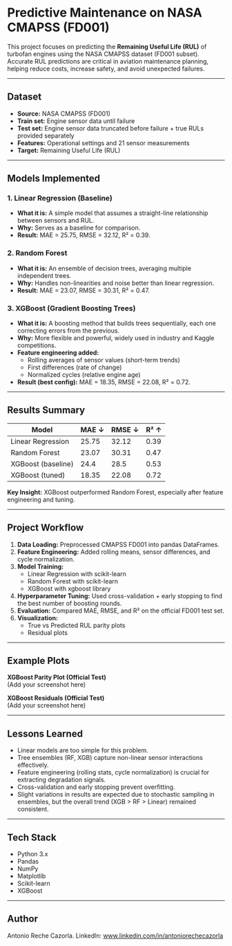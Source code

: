 #  Predictive Maintenance on NASA CMAPSS (FD001)

This project focuses on predicting the **Remaining Useful Life (RUL)** of turbofan engines using the NASA CMAPSS dataset (FD001 subset). Accurate RUL predictions are critical in aviation maintenance planning, helping reduce costs, increase safety, and avoid unexpected failures.  

---

##  Dataset

- **Source:** NASA CMAPSS (FD001)  
- **Train set:** Engine sensor data until failure  
- **Test set:** Engine sensor data truncated before failure + true RULs provided separately  
- **Features:** Operational settings and 21 sensor measurements  
- **Target:** Remaining Useful Life (RUL)  

---

## Models Implemented

### 1. Linear Regression (Baseline)
- **What it is:** A simple model that assumes a straight-line relationship between sensors and RUL.  
- **Why:** Serves as a baseline for comparison.  
- **Result:** MAE = 25.75, RMSE = 32.12, R² = 0.39.

### 2. Random Forest
- **What it is:** An ensemble of decision trees, averaging multiple independent trees.  
- **Why:** Handles non-linearities and noise better than linear regression.  
- **Result:** MAE = 23.07, RMSE = 30.31, R² = 0.47.  

### 3. XGBoost (Gradient Boosting Trees)
- **What it is:** A boosting method that builds trees sequentially, each one correcting errors from the previous.  
- **Why:** More flexible and powerful, widely used in industry and Kaggle competitions.  
- **Feature engineering added:**  
  - Rolling averages of sensor values (short-term trends)  
  - First differences (rate of change)  
  - Normalized cycles (relative engine age)  
- **Result (best config):** MAE = 18.35, RMSE = 22.08, R² = 0.72.  

---

##  Results Summary

| Model              | MAE ↓  | RMSE ↓ | R² ↑  |
|--------------------|--------|--------|-------|
| Linear Regression  | 25.75  | 32.12  | 0.39  |
| Random Forest      | 23.07  | 30.31  | 0.47  |
| XGBoost (baseline) | 24.4   | 28.5   | 0.53  |
| XGBoost (tuned)    | 18.35  | 22.08  | 0.72  |

 **Key Insight:** XGBoost outperformed Random Forest, especially after feature engineering and tuning.

---

##  Project Workflow

1. **Data Loading:** Preprocessed CMAPSS FD001 into pandas DataFrames.  
2. **Feature Engineering:** Added rolling means, sensor differences, and cycle normalization.  
3. **Model Training:**  
   - Linear Regression with scikit-learn  
   - Random Forest with scikit-learn  
   - XGBoost with xgboost library  
4. **Hyperparameter Tuning:** Used cross-validation + early stopping to find the best number of boosting rounds.  
5. **Evaluation:** Compared MAE, RMSE, and R² on the official FD001 test set.  
6. **Visualization:**  
   - True vs Predicted RUL parity plots  
   - Residual plots  

---

##  Example Plots

**XGBoost Parity Plot (Official Test)**  
(Add your screenshot here)

**XGBoost Residuals (Official Test)**  
(Add your screenshot here)

---

##  Lessons Learned

- Linear models are too simple for this problem.  
- Tree ensembles (RF, XGB) capture non-linear sensor interactions effectively.  
- Feature engineering (rolling stats, cycle normalization) is crucial for extracting degradation signals.  
- Cross-validation and early stopping prevent overfitting.  
- Slight variations in results are expected due to stochastic sampling in ensembles, but the overall trend (XGB > RF > Linear) remained consistent.  

---

##  Tech Stack

- Python 3.x  
- Pandas  
- NumPy  
- Matplotlib  
- Scikit-learn  
- XGBoost  

---


## Author
Antonio Reche Cazorla.
Linkedln: www.linkedin.com/in/antoniorechecazorla


